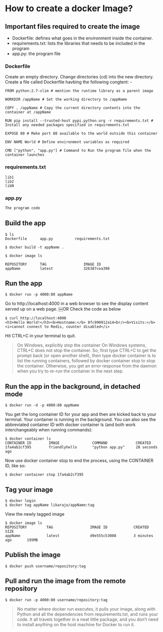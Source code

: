 # How to create a docker Image?

## Important files required to create the image
+ Dockerfile: defines what goes in the environment inside the container. 
+ requirements.txt: lists the libraries that needs to be included in the program
+ app.py: the program file

### Dockerfile
Create an empty directory. 
Change directories (cd) into the new directory.
Create a file called Dockerfile havbing the following congtent: -

```
FROM python:2.7-slim # mention the runtime library as a parent image

WORKDIR /appName # Set the working directory to /appName

COPY . /appName # Copy the current directory contents into the container at /appName

RUN pip install --trusted-host pypi.python.org -r requirements.txt # Install any needed packages specified in requirements.txt

EXPOSE 80 # Make port 80 available to the world outside this container

ENV NAME World # Define environment variables as required

CMD ["python", "app.py"] # Command to Run the program file when the container launches
```

### requirements.txt 
```
lib1
lib2
libN
```

### app.py
```python
The program code
```

## Build the app
```linux
$ ls
Dockerfile		app.py			requirements.txt

$ docker build -t appName .

$ docker image ls

REPOSITORY      TAG                 IMAGE ID
appName         latest              326387cea398
```
## Run the app
```linux
$ docker run -p 4000:80 appName
```
Go to http://localhost:4000 in a web browser to see the display content served up on a web page.
￼OR
Check the code as below
```linux
$ curl http://localhost:4000
<h3>Hello World!</h3><b>Hostname:</b> 8fc990912a14<br/><b>Visits:</b> <i>cannot connect to Redis, counter disabled</i>
```
Hit CTRL+C in your terminal to quit.

> On Windows, explicitly stop the container
> On Windows systems, CTRL+C does not stop the container. So, first type CTRL+C to get the prompt back (or open another shell), then type docker container ls to list the running containers, followed by docker container stop <Container NAME or ID> to stop the container. Otherwise, you get an error response from the daemon when you try to re-run the container in the next step.

## Run the app in the background, in detached mode
```unix
$ docker run -d -p 4000:80 appName
```
You get the long container ID for your app and then are kicked back to your terminal. Your container is running in the background. You can also see the abbreviated container ID with docker container ls (and both work interchangeably when running commands):

```linux
$ docker container ls
CONTAINER ID        IMAGE               COMMAND             CREATED
1fa4ab2cf395        friendlyhello       "python app.py"     28 seconds ago
```
Now use docker container stop to end the process, using the CONTAINER ID, like so:
```linux
$ docker container stop 1fa4ab2cf395
```

## Tag your image
```linux
$ docker login
$ docker tag appName likarajo/appName:tag
```
View the newly tagged image
```linux
$ docker image ls
REPOSITORY         TAG                 IMAGE ID            CREATED             SIZE
appName            latest              d9e555c53008        3 minutes ago       195MB
```
## Publish the image
```linux
$ docker push username/repository:tag
```
## Pull and run the image from the remote repository
 ```linux
 $ docker run -p 4000:80 username/repository:tag
```
> No matter where docker run executes, it pulls your image, along with Python and all the dependencies from requirements.txt, and runs your code. It all travels together in a neat little package, and you don’t need to install anything on the host machine for Docker to run it.
